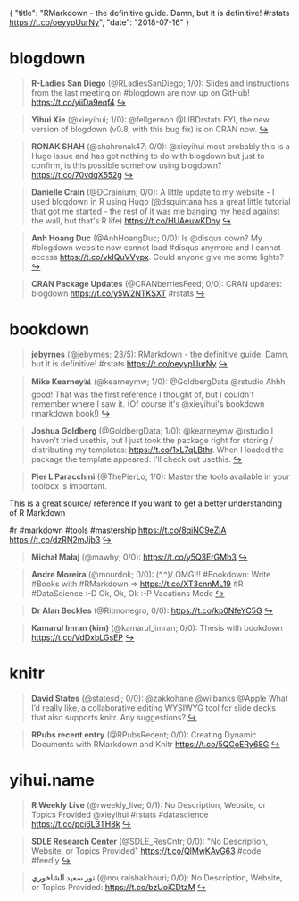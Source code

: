 {
  "title": "RMarkdown - the definitive guide. Damn, but it is definitive! #rstats https://t.co/oeyypUurNy",
  "date": "2018-07-16"
}

# blogdown

> **R-Ladies San Diego** (@RLadiesSanDiego; 1/0): Slides and instructions from the last meeting on #blogdown are now up on GitHub!
https://t.co/yiiDa9eqf4  [&#8618;](https://twitter.com/xieyihui/status/1018631295201521664)

<!-- -->


> **Yihui Xie** (@xieyihui; 1/0): @fellgernon @LIBDrstats FYI, the new version of blogdown (v0.8, with this bug fix) is on CRAN now.  [&#8618;](https://twitter.com/xieyihui/status/1018383690609684480)

<!-- -->


> **RONAK SHAH** (@shahronak47; 0/0): @xieyihui most probably this is a Hugo issue and has got nothing to do with blogdown but just to confirm, is this possible somehow using blogdown? https://t.co/70vdqX552g  [&#8618;](https://twitter.com/xieyihui/status/1018680618576633856)

<!-- -->


> **Danielle Crain** (@DCrainium; 0/0): A little update to my website - I used blogdown in R using Hugo (@dsquintana has a great little tutorial that got me started - the rest of it was me banging my head against the wall, but that's R life) https://t.co/HUAeuwKDhy  [&#8618;](https://twitter.com/xieyihui/status/1018679716398579713)

<!-- -->


> **Anh Hoang Duc** (@AnhHoangDuc; 0/0): Is @disqus down? My #blogdown website now cannot load #disqus anymore and I cannot access https://t.co/vkIQuVVypx. Could anyone give me some lights?  [&#8618;](https://twitter.com/xieyihui/status/1018472051076579328)

<!-- -->


> **CRAN Package Updates** (@CRANberriesFeed; 0/0): CRAN updates: blogdown https://t.co/y5W2NTKSXT #rstats  [&#8618;](https://twitter.com/xieyihui/status/1018375138977468416)

<!-- -->


# bookdown

> **jebyrnes** (@jebyrnes; 23/5): RMarkdown - the definitive guide. Damn, but it is definitive! #rstats https://t.co/oeyypUurNy  [&#8618;](https://twitter.com/xieyihui/status/1018325130181857281)

<!-- -->


> **Mike Kearney📊** (@kearneymw; 1/0): @GoldbergData @rstudio Ahhh good! That was the first reference I thought of, but I couldn't remember where I saw it. (Of course it's @xieyihui's bookdown rmarkdown book!)  [&#8618;](https://twitter.com/xieyihui/status/1018665689991835648)

<!-- -->


> **Joshua Goldberg** (@GoldbergData; 1/0): @kearneymw @rstudio I haven't tried usethis, but I just took the package right for storing / distributing my templates: https://t.co/1xL7qLBthr. When I loaded the package the template appeared. I'll check out usethis.  [&#8618;](https://twitter.com/xieyihui/status/1018665048749805568)

<!-- -->


> **Pier L Paracchini** (@ThePierLo; 1/0): Master the tools available in your toolbox is important. 
>
This is a great source/ reference If you want to get a better understanding of R Markdown 
>
#r #markdown #tools #mastership https://t.co/8qjNC9eZlA https://t.co/dzRN2mJjb3  [&#8618;](https://twitter.com/xieyihui/status/1018411887241728002)

<!-- -->


> **Michał Małaj** (@mawhy; 0/0): https://t.co/y5Q3ErGMb3  [&#8618;](https://twitter.com/xieyihui/status/1018571806679105537)

<!-- -->


> **Andre Moreira** (@mourdok; 0/0): \(^.^)/ OMG!!! #Bookdown: Write #Books with #RMarkdown =&gt; https://t.co/XT3cnnML19 #R #DataScience :-D Ok, Ok, Ok :-P Vacations Mode  [&#8618;](https://twitter.com/xieyihui/status/1018504540910440448)

<!-- -->


> **Dr Alan Beckles** (@Ritmonegro; 0/0): https://t.co/kp0NfeYC5G  [&#8618;](https://twitter.com/xieyihui/status/1018377965032427520)

<!-- -->


> **Kamarul Imran (kim)** (@kamarul_imran; 0/0): Thesis with bookdown https://t.co/VdDxbLGsEP  [&#8618;](https://twitter.com/xieyihui/status/1018376070695870465)

<!-- -->


# knitr

> **David States** (@statesdj; 0/0): @zakkohane @wilbanks @Apple What I’d really like, a collaborative editing WYSIWYG tool for slide decks that also supports knitr. Any suggestions?  [&#8618;](https://twitter.com/xieyihui/status/1018579421408657408)

<!-- -->


> **RPubs recent entry** (@RPubsRecent; 0/0): Creating Dynamic Documents with RMarkdown and Knitr https://t.co/5QCoERy68G  [&#8618;](https://twitter.com/xieyihui/status/1018336351169769472)

<!-- -->


# yihui.name

> **R Weekly Live** (@rweekly_live; 0/1): No Description, Website, or Topics Provided @xieyihui #rstats #datascience https://t.co/pci6L3TH8k  [&#8618;](https://twitter.com/xieyihui/status/1018676821112467456)

<!-- -->


> **SDLE Research Center** (@SDLE_ResCntr; 0/0): "No Description, Website, or Topics Provided" https://t.co/QlMwKAvG63 #code #feedly  [&#8618;](https://twitter.com/xieyihui/status/1018671042397704192)

<!-- -->


> **نور سعيد الشاخوري** (@nouralshakhouri; 0/0): No Description, Website, or Topics Provided: https://t.co/bzUoiCDtzM  [&#8618;](https://twitter.com/xieyihui/status/1018390503962882048)

<!-- -->


